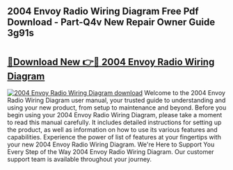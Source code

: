 ## 2004 Envoy Radio Wiring Diagram Free Pdf Download - Part-Q4v New Repair Owner Guide 3g91s

# <h2><a href="http://dft82tw.blite.top/?on=2004+Envoy+Radio+Wiring+Diagram">🔗Download New 👉🔴 2004 Envoy Radio Wiring Diagram</a></h2>

[![2004 Envoy Radio Wiring Diagram download](https://i.imgur.com/lujVjoI.png)](http://dft82tw.blite.top/?on=2004+Envoy+Radio+Wiring+Diagram)
Welcome to the 2004 Envoy Radio Wiring Diagram user manual, your trusted guide to understanding and using your new product, from setup to maintenance and beyond. Before you begin using your 2004 Envoy Radio Wiring Diagram, please take a moment to read this manual carefully. It includes detailed instructions for setting up the product, as well as information on how to use its various features and capabilities. Experience the power of list of features at your fingertips with your new 2004 Envoy Radio Wiring Diagram. We're Here to Support You Every Step of the Way 2004 Envoy Radio Wiring Diagram. Our customer support team is available throughout your journey.
